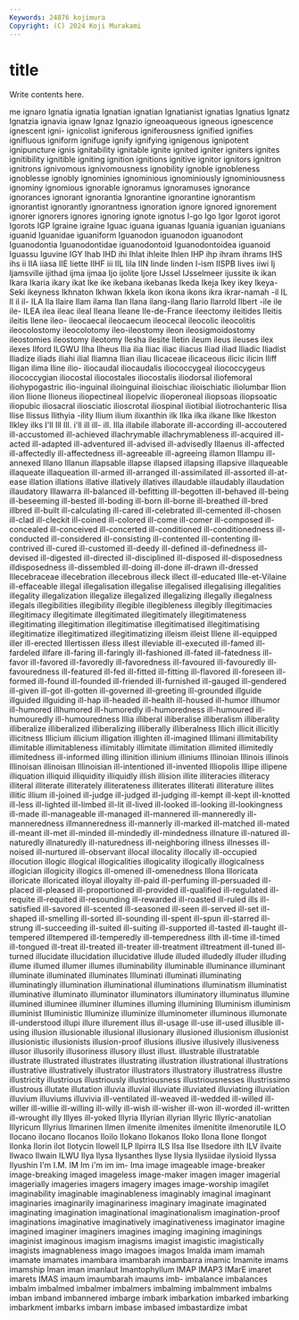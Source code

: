 ```yaml
---
Keywords: 24876 kojimura
Copyright: (C) 2024 Koji Murakami
---
```


# title

Write contents here.



me ignaro Ignatia ignatia Ignatian ignatian Ignatianist ignatias Ignatius
Ignatz Ignatzia ignavia ignaw Ignaz Ignazio igneoaqueous igneous ignescence ignescent
igni- ignicolist igniferous igniferousness ignified ignifies ignifluous igniform ignifuge ignify
ignifying ignigenous ignipotent ignipuncture ignis ignitability ignitable ignite ignited igniter
igniters ignites ignitibility ignitible igniting ignition ignitions ignitive ignitor ignitors
ignitron ignitrons ignivomous ignivomousness ignobility ignoble ignobleness ignoblesse ignobly ignominies
ignominious ignominiously ignominiousness ignominy ignomious ignorable ignoramus ignoramuses ignorance ignorances
ignorant ignorantia Ignorantine ignorantine ignorantism ignorantist ignorantly ignorantness ignoration ignore
ignored ignorement ignorer ignorers ignores ignoring ignote ignotus I-go Igo
Igor Igorot igorot Igorots IGP Igraine igraine Iguac iguana iguanas
Iguania iguanian iguanians iguanid Iguanidae iguaniform Iguanodon iguanodon iguanodont Iguanodontia
Iguanodontidae iguanodontoid Iguanodontoidea iguanoid Iguassu Iguvine IGY Ihab IHD ihi
Ihlat ihleite Ihlen IHP ihp ihram ihrams IHS ihs ii
IIA iiasa IIE Iiette IIHF iii IIL Iila IIN Iinde
Iinden I-ism IISPB Iives iiwi Ij Ijamsville ijithad ijma ijmaa
Ijo ijolite Ijore IJssel IJsselmeer ijussite ik ikan Ikara Ikaria
ikary ikat Ike ike ikebana ikebanas Ikeda Ikeja Ikey ikey
Ikeya-Seki ikeyness Ikhnaton Ikhwan Ikkela ikon ikona ikons ikra ikrar-namah
-il IL Il il il- ILA Ila Ilaire Ilam ilama
Ilan Ilana ilang-ilang Ilario Ilarrold Ilbert -ile ile ile- ILEA
ilea ileac ileal Ileana Ileane Ile-de-France ileectomy ileitides Ileitis ileitis
Ilene ileo- ileocaecal ileocaecum ileocecal ileocolic ileocolitis ileocolostomy ileocolotomy ileo-ileostomy
ileon ileosigmoidostomy ileostomies ileostomy ileotomy Ilesha ilesite Iletin ileum ileus
ileuses ilex ilexes Ilford ILGWU Ilha Ilheus Ilia ilia Iliac
iliac iliacus Iliad iliad Iliadic Iliadist Iliadize iliads iliahi ilial
Iliamna Ilian iliau Ilicaceae ilicaceous ilicic ilicin Iliff Iligan ilima
Iline ilio- iliocaudal iliocaudalis iliococcygeal iliococcygeus iliococcygian iliocostal iliocostales iliocostalis
iliodorsal iliofemoral iliohypogastric ilio-inguinal ilioinguinal ilioischiac ilioischiatic iliolumbar Ilion ilion
Ilione Ilioneus iliopectineal iliopelvic ilioperoneal iliopsoas iliopsoatic iliopubic iliosacral iliosciatic
ilioscrotal iliospinal iliotibial iliotrochanteric Ilisa Ilise Ilissus Ilithyia -ility Ilium
ilium ilixanthin ilk Ilka ilka ilkane Ilke Ilkeston Ilkley ilks
I'll Ill Ill. i'll ill ill- ill. Illa illabile illaborate
ill-according ill-accoutered ill-accustomed ill-achieved illachrymable illachrymableness ill-acquired ill-acted ill-adapted ill-adventured
ill-advised ill-advisedly Illaenus ill-affected ill-affectedly ill-affectedness ill-agreeable ill-agreeing illamon Illampu
ill-annexed Illano Illanun illapsable illapse illapsed illapsing illapsive illaqueable illaqueate
illaqueation ill-armed ill-arranged ill-assimilated ill-assorted ill-at-ease illation illations illative illatively
illatives illaudable illaudably illaudation illaudatory Illawarra ill-balanced ill-befitting ill-begotten ill-behaved
ill-being ill-beseeming ill-bested ill-boding ill-born ill-borne ill-breathed ill-bred illbred ill-built
ill-calculating ill-cared ill-celebrated ill-cemented ill-chosen ill-clad ill-cleckit ill-coined ill-colored ill-come
ill-comer ill-composed ill-concealed ill-conceived ill-concerted ill-conditioned ill-conditionedness ill-conducted ill-considered ill-consisting
ill-contented ill-contenting ill-contrived ill-cured ill-customed ill-deedy ill-defined ill-definedness ill-devised ill-digested
ill-directed ill-disciplined ill-disposed ill-disposedness illdisposedness ill-dissembled ill-doing ill-done ill-drawn ill-dressed
Illecebraceae illecebration illecebrous illeck illect ill-educated Ille-et-Vilaine ill-effaceable illegal illegalisation
illegalise illegalised illegalising illegalities illegality illegalization illegalize illegalized illegalizing illegally
illegalness illegals illegibilities illegibility illegible illegibleness illegibly illegitimacies illegitimacy illegitimate
illegitimated illegitimately illegitimateness illegitimating illegitimation illegitimatise illegitimatised illegitimatising illegitimatize illegitimatized
illegitimatizing illeism illeist Illene ill-equipped iller ill-erected Illertissen illess illest
illeviable ill-executed ill-famed ill-fardeled illfare ill-faring ill-faringly ill-fashioned ill-fated ill-fatedness
ill-favor ill-favored ill-favoredly ill-favoredness ill-favoured ill-favouredly ill-favouredness ill-featured ill-fed ill-fitted
ill-fitting ill-flavored ill-foreseen ill-formed ill-found ill-founded ill-friended ill-furnished ill-gauged ill-gendered
ill-given ill-got ill-gotten ill-governed ill-greeting ill-grounded illguide illguided illguiding ill-hap
ill-headed ill-health ill-housed ill-humor illhumor ill-humored illhumored ill-humoredly ill-humoredness ill-humoured
ill-humouredly ill-humouredness Illia illiberal illiberalise illiberalism illiberality illiberalize illiberalized illiberalizing
illiberally illiberalness Illich illicit illicitly illicitness Illicium illicium illigation illighten
ill-imagined Illimani illimitability illimitable illimitableness illimitably illimitate illimitation illimited illimitedly
illimitedness ill-informed illing illinition illinium illiniums Illinoian Illinois illinois Illinoisan
illinoisan Illinoisian ill-intentioned ill-invented Illiopolis Illipe illipene illiquation illiquid illiquidity
illiquidly illish illision illite illiteracies illiteracy illiteral illiterate illiterately illiterateness
illiterates illiterati illiterature illites illitic illium ill-joined ill-judge ill-judged ill-judging
ill-kempt ill-kept ill-knotted ill-less ill-lighted ill-limbed ill-lit ill-lived ill-looked ill-looking
ill-lookingness ill-made ill-manageable ill-managed ill-mannered ill-manneredly ill-manneredness illmanneredness ill-mannerly ill-marked
ill-matched ill-mated ill-meant ill-met ill-minded ill-mindedly ill-mindedness illnature ill-natured ill-naturedly
illnaturedly ill-naturedness ill-neighboring illness illnesses ill-noised ill-nurtured ill-observant illocal illocality
illocally ill-occupied illocution illogic illogical illogicalities illogicality illogically illogicalness illogician
illogicity illogics ill-omened ill-omenedness Illona Illoricata illoricate illoricated illoyal illoyalty
ill-paid ill-perfuming ill-persuaded ill-placed ill-pleased ill-proportioned ill-provided ill-qualified ill-regulated ill-requite
ill-requited ill-resounding ill-rewarded ill-roasted ill-ruled ills ill-satisfied ill-savored ill-scented ill-seasoned
ill-seen ill-served ill-set ill-shaped ill-smelling ill-sorted ill-sounding ill-spent ill-spun ill-starred
ill-strung ill-succeeding ill-suited ill-suiting ill-supported ill-tasted ill-taught ill-tempered illtempered ill-temperedly
ill-temperedness illth ill-time ill-timed ill-tongued ill-treat ill-treated ill-treater ill-treatment illtreatment
ill-tuned ill-turned illucidate illucidation illucidative illude illuded illudedly illuder illuding
illume illumed illumer illumes illuminability illuminable illuminance illuminant illuminate illuminated
illuminates Illuminati illuminati illuminating illuminatingly illumination illuminational illuminations illuminatism illuminatist
illuminative illuminato illuminator illuminators illuminatory illuminatus illumine illumined illuminee illuminer
illumines illuming illumining Illuminism illuminism illuminist Illuministic Illuminize illuminize illuminometer
illuminous illumonate ill-understood illupi illure illurement illus ill-usage ill-use ill-used
illusible ill-using illusion illusionable illusional illusionary illusioned illusionism illusionist illusionistic
illusionists illusion-proof illusions illusive illusively illusiveness illusor illusorily illusoriness illusory
illust illust. illustrable illustratable illustrate illustrated illustrates illustrating illustration illustrational
illustrations illustrative illustratively illustrator illustrators illustratory illustratress illustre illustricity illustrious
illustriously illustriousness illustriousnesses illustrissimo illustrous illutate illutation illuvia illuvial illuviate
illuviated illuviating illuviation illuvium illuviums illuvivia ill-ventilated ill-weaved ill-wedded ill-willed
ill-willer ill-willie ill-willing ill-willy ill-wish ill-wisher ill-won ill-worded ill-written ill-wrought
illy Illyes ill-yoked Illyria Illyrian illyrian Illyric Illyric-anatolian Illyricum Illyrius
Ilmarinen Ilmen ilmenite ilmenites ilmenitite ilmenorutile ILO Ilocano ilocano Ilocanos
Iloilo Ilokano Ilokanos Iloko Ilona Ilone Ilongot Ilonka Ilorin ilot
Ilotycin Ilowell ILP Ilpirra ILS Ilsa Ilse Ilsedore ilth ILV
ilvaite Ilwaco Ilwain ILWU Ilya Ilysa Ilysanthes Ilyse Ilysia Ilysiidae
ilysioid Ilyssa Ilyushin I'm I.M. IM Im i'm im im-
Ima image imageable image-breaker image-breaking imaged imageless image-maker imagen imager
imagerial imagerially imageries imagers imagery images image-worship imagilet imaginability imaginable
imaginableness imaginably imaginal imaginant imaginaries imaginarily imaginariness imaginary imaginate imaginated
imaginating imagination imaginational imaginationalism imagination-proof imaginations imaginative imaginatively imaginativeness imaginator
imagine imagined imaginer imaginers imagines imaging imagining imaginings imaginist imaginous
imagism imagisms imagist imagistic imagistically imagists imagnableness imago imagoes imagos
Imalda imam imamah imamate imamates imambara imambarah imambarra imamic Imamite
imams imamship Iman iman imanlaut Imantophyllum IMAP IMAP3 IMarE imaret
imarets IMAS imaum imaumbarah imaums imb- imbalance imbalances imbalm imbalmed
imbalmer imbalmers imbalming imbalmment imbalms imban imband imbannered imbarge imbark
imbarkation imbarked imbarking imbarkment imbarks imbarn imbase imbased imbastardize imbat
